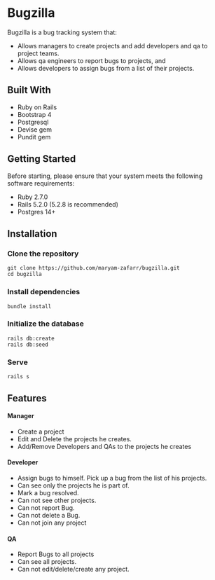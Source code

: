 # Bugzilla
Bugzilla is a bug tracking system that:
  - Allows managers to create projects and add developers and qa to project teams.
  - Allows qa engineers to report bugs to projects, and
  - Allows developers to assign bugs from a list of their projects.

## Built With
 - Ruby on Rails
 - Bootstrap 4
 - Postgresql
 - Devise gem
 - Pundit gem
 
## Getting Started
Before starting, please ensure that your system meets the following software requirements:
  - Ruby 2.7.0
  - Rails 5.2.0 (5.2.8 is recommended)
  - Postgres 14+

## Installation

### Clone the repository
```
git clone https://github.com/maryam-zafarr/bugzilla.git
cd bugzilla
```

### Install dependencies
```
bundle install
```

### Initialize the database
```
rails db:create
rails db:seed
```

### Serve
```
rails s
```

## Features

#### Manager
 - Create a project
 - Edit and Delete the projects he creates.
 - Add/Remove Developers and QAs to the projects he creates

#### Developer
 - Assign bugs to himself. Pick up a bug from the list of his projects. 
 - Can see only the projects he is part of. 
 - Mark a bug resolved. 
 - Can not see other projects. 
 - Can not report Bug. 
 - Can not delete a Bug. 
 - Can not join any project

#### QA
- Report Bugs to all projects
- Can see all projects.
- Can not edit/delete/create any project.


